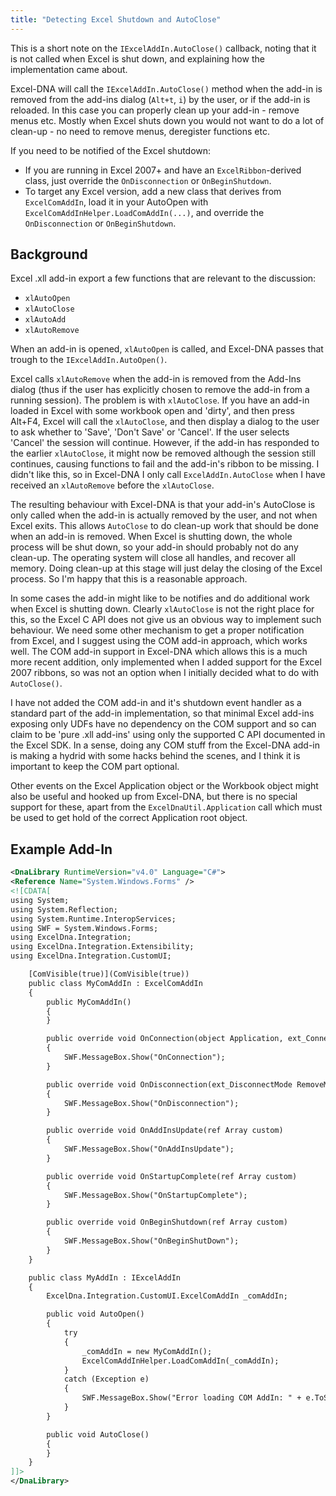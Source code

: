 ```yaml
---
title: "Detecting Excel Shutdown and AutoClose"
---
```

This is a short note on the `IExcelAddIn.AutoClose()` callback, noting that it is not called when Excel is shut down, and explaining how the implementation came about.

Excel-DNA will call the `IExcelAddIn.AutoClose()` method when the add-in is removed from the add-ins dialog (`Alt+t`, `i`) by the user, or if the add-in is reloaded. In this case you can properly clean up your add-in - remove menus etc. Mostly when Excel shuts down you would not want to do a lot of clean-up - no need to remove menus, deregister functions etc.

If you need to be notified of the Excel shutdown:
- If you are running in Excel 2007+ and have an `ExcelRibbon`-derived
class, just override the `OnDisconnection` or `OnBeginShutdown`.
- To target any Excel version, add a new class that derives from `ExcelComAddIn`, load it in your AutoOpen with `ExcelComAddInHelper.LoadComAddIn(...)`, and override the `OnDisconnection` or `OnBeginShutdown`.

## Background

Excel .xll add-in export a few functions that are relevant to the discussion:
- `xlAutoOpen`
- `xlAutoClose`
- `xlAutoAdd`
- `xlAutoRemove`

When an add-in is opened, `xlAutoOpen` is called, and Excel-DNA passes that trough to the `IExcelAddIn.AutoOpen()`.

Excel calls `xlAutoRemove` when the add-in is removed from the Add-Ins dialog (thus if the user has explicitly chosen to remove the add-in from a running session). The problem is with `xlAutoClose`. If you have an add-in loaded in Excel with some workbook open and 'dirty', and then press Alt+F4, Excel will call the `xlAutoClose`, and then display a dialog to the user to ask whether to 'Save', 'Don't Save' or 'Cancel'. If the user selects 'Cancel' the session will continue. However, if the add-in has responded to the earlier `xlAutoClose`, it might now be removed although the session still continues, causing functions to fail and the add-in's ribbon to be missing. I didn't like this, so in Excel-DNA I only call `ExcelAddIn.AutoClose` when I have received an `xlAutoRemove` before the `xlAutoClose`.

The resulting behaviour with Excel-DNA is that your add-in's AutoClose is only called when the add-in is actually removed by the user, and not when Excel exits. This allows `AutoClose` to do clean-up work that should be done when an add-in is removed. When Excel is shutting down, the whole process will be shut down, so your add-in should probably not do any clean-up. The operating system will close all handles, and recover all memory. Doing clean-up at this stage will just delay the closing of the Excel process. So I'm happy that this is a reasonable approach.

In some cases the add-in might like to be notifies and do additional work when Excel is shutting down. Clearly `xlAutoClose` is not the right place for this, so the Excel C API does not give us an obvious way to implement such behaviour. We need some other mechanism to get a proper notification from Excel, and I suggest using the COM add-in approach, which works well. The COM add-in support in Excel-DNA which allows this is a much more recent addition, only implemented when I added support for the Excel 2007 ribbons, so was not an option when I initially decided what to do with `AutoClose()`.

I have not added the COM add-in and it's shutdown event handler as a standard part of the add-in implementation, so that minimal Excel add-ins exposing only UDFs have no dependency on the COM support and so can claim to be 'pure .xll add-ins' using only the supported C API documented in the Excel SDK. In a sense, doing any COM stuff from the Excel-DNA add-in is making a hydrid with some hacks behind the scenes, and I think it is important to keep the COM part optional.

Other events on the Excel Application object or the Workbook object might also be useful and hooked up from Excel-DNA, but there is no special support for these, apart from the `ExcelDnaUtil.Application` call which must be used to get hold of the correct Application root object.

## Example Add-In

```xml
<DnaLibrary RuntimeVersion="v4.0" Language="C#">
<Reference Name="System.Windows.Forms" />
<![CDATA[
using System;
using System.Reflection;
using System.Runtime.InteropServices;
using SWF = System.Windows.Forms;
using ExcelDna.Integration;
using ExcelDna.Integration.Extensibility;
using ExcelDna.Integration.CustomUI;

    [ComVisible(true)](ComVisible(true))
    public class MyComAddIn : ExcelComAddIn
    {
        public MyComAddIn()
        {
        }

        public override void OnConnection(object Application, ext_ConnectMode ConnectMode, object AddInInst, ref Array custom)
        {
            SWF.MessageBox.Show("OnConnection");
        }

        public override void OnDisconnection(ext_DisconnectMode RemoveMode, ref Array custom)
        {
            SWF.MessageBox.Show("OnDisconnection");
        }

        public override void OnAddInsUpdate(ref Array custom)
        {
            SWF.MessageBox.Show("OnAddInsUpdate");
        }

        public override void OnStartupComplete(ref Array custom)
        {
            SWF.MessageBox.Show("OnStartupComplete");
        }

        public override void OnBeginShutdown(ref Array custom)
        {
            SWF.MessageBox.Show("OnBeginShutDown");
        }
    }

    public class MyAddIn : IExcelAddIn
    {
        ExcelDna.Integration.CustomUI.ExcelComAddIn _comAddIn;

        public void AutoOpen()
        {
            try
            {
                _comAddIn = new MyComAddIn();
                ExcelComAddInHelper.LoadComAddIn(_comAddIn);
            }
            catch (Exception e)
            {
                SWF.MessageBox.Show("Error loading COM AddIn: " + e.ToString());
            }
        }

        public void AutoClose()
        {
        }
    }
]]>
</DnaLibrary>
```

